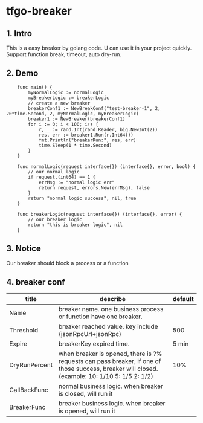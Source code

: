 # tfgo-breaker

## 1. Intro
This is a easy breaker by golang code. U can use it in your project quickly.
Support function break, timeout, auto dry-run.

## 2. Demo

```
    func main() {
        myNormalLogic := normalLogic
        myBreakerLogic := breakerLogic
        // create a new breaker
        breakerConf1 := NewBreakConf("test-breaker-1", 2, 20*time.Second, 2, myNormalLogic, myBreakerLogic)
        breaker1 := NewBreaker(breakerConf1)
	    for i := 0; i < 100; i++ {
            r, _ := rand.Int(rand.Reader, big.NewInt(2))
            res, err := breaker1.Run(r.Int64())
            fmt.Println("breakerRun:", res, err)
            time.Sleep(1 * time.Second)
	    }
    }

    func normalLogic(request interface{}) (interface{}, error, bool) {
    	// our normal logic
    	if request.(int64) == 1 {
    		errMsg := "normal logic err"
    		return request, errors.New(errMsg), false
    	}
    	return "normal logic success", nil, true
    }
    
    func breakerLogic(request interface{}) (interface{}, error) {
    	// our breaker logic
    	return "this is breaker logic", nil
    }
```

## 3. Notice
Our breaker should block a process or a function

## 4. breaker conf
|  title   | describe  |default|
|  ----  | ----  |----|
|  Name | breaker name. one business process or function have one breaker.    |  |
|  Threshold | breaker reached value. key include (jsonRpcUrl+jsonRpc)  | 500 |
|  Expire  | breakerKey expired time. |5 min|
|  DryRunPercent  | when breaker is opened, there is ?% requests can pass breaker, if one of those success, breaker will closed. (example: 10: 1/10  5: 1/5 2: 1/2) |10%|
|  CallBackFunc  | normal business logic. when breaker is closed, will run it | |
|  BreakerFunc   | breaker business logic. when breaker is opened, will run it| |
